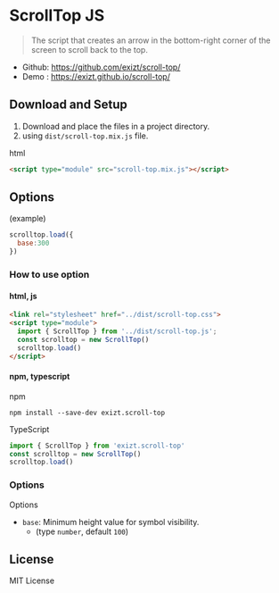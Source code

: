 # ScrollTop JS
> The script that creates an arrow in the bottom-right corner of the screen to scroll back to the top.

* Github: https://github.com/exizt/scroll-top/
* Demo : https://exizt.github.io/scroll-top/


## Download and Setup
1. Download and place the files in a project directory.
2. using `dist/scroll-top.mix.js` file.

html
```html
<script type="module" src="scroll-top.mix.js"></script>
```


## Options
(example)
```js
scrolltop.load({
  base:300
})
```

### How to use option
#### html, js
```html
<link rel="stylesheet" href="../dist/scroll-top.css">
<script type="module">
  import { ScrollTop } from '../dist/scroll-top.js';
  const scrolltop = new ScrollTop()
  scrolltop.load()
</script>
```

#### npm, typescript
npm
```shell
npm install --save-dev exizt.scroll-top
```

TypeScript
```ts
import { ScrollTop } from 'exizt.scroll-top'
const scrolltop = new ScrollTop()
scrolltop.load()
```

### Options
Options
- `base`: Minimum height value for symbol visibility.
  - (type `number`, default `100`)


## License

MIT License